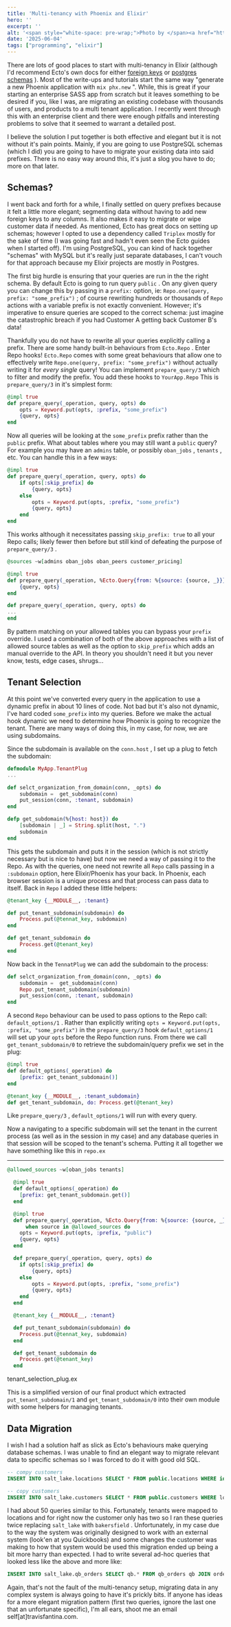 ```yaml
---
title: 'Multi-tenancy with Phoenix and Elixir'
hero: ''
excerpt: ''
alt: '<span style="white-space: pre-wrap;">Photo by </span><a href="https://unsplash.com/@jentheodore?utm_source=ghost&amp;utm_medium=referral&amp;utm_campaign=api-credit"><span style="white-space: pre-wrap;">Jen Theodore</span></a><span style="white-space: pre-wrap;"> / </span><a href="https://unsplash.com/?utm_source=ghost&amp;utm_medium=referral&amp;utm_campaign=api-credit"><span style="white-space: pre-wrap;">Unsplash</span></a>'
date: '2025-06-04'
tags: ["programming", "elixir"]
---
```


There are lots of good places to start with multi-tenancy in Elixir (although I'd recommend Ecto's own docs for either [foreign keys](https://hexdocs.pm/ecto/multi-tenancy-with-foreign-keys.html) or [postgres schemas](https://hexdocs.pm/ecto/multi-tenancy-with-query-prefixes.html) ). Most of the write-ups and tutorials start the same way "generate a new Phoenix application with `mix phx.new` ". While, this is great if your starting an enterprise SASS app from scratch but it leaves something to be desired if you, like I was, are migrating an existing codebase with thousands of users, and products to a multi tenant application. I recently went through this with an enterprise client and there were enough pitfalls and interesting problems to solve that it seemed to warrant a detailed post. 

 I believe the solution I put together is both effective and elegant but it is not without it's pain points. Mainly, if you are going to use PostgreSQL schemas (which I did) you are going to have to migrate your existing data into said prefixes. There is no easy way around this, it's just a slog you have to do; more on that later.
 
## Schemas?
 
I went back and forth for a while, I finally settled on query prefixes because it felt a little more elegant; segmenting data without having to add new foreign keys to any columns. It also makes it easy to migrate or wipe customer data if needed. As mentioned, Ecto has great docs on setting up schemas; however I opted to use a dependency called `Triplex` mostly for the sake of time (I was going fast and hadn't even seen the Ecto guides when I started off). I'm using PostgreSQL, you can kind of hack together "schemas" with MySQL but it's really just separate databases, I can't vouch for that approach because my Elixir projects are mostly in Postgres.
 
The first big hurdle is ensuring that your queries are run in the the right schema. By default Ecto is going to run query `public` . On any given query you can change this by passing in a `prefix:` option, ie: `Repo.one(query, prefix: "some_prefix")` ; of course rewriting hundreds or thousands of `Repo` actions with a variable prefix is not exactly convenient. However; it's imperative to ensure queries are scoped to the correct schema: just imagine the catastrophic breach if you had Customer A getting back Customer B's data!
 
Thankfully you do not have to rewrite all your queries explicitly calling a prefix. There are some handy built-in behaviours from `Ecto.Repo` . Enter Repo hooks! `Ecto.Repo` comes with some great behaviours that allow one to effectively write `Repo.one(query, prefix: "some_prefix")` without actually writing it for *every single* query! You can implement `prepare_query/3` which to filter and modify the prefix. You add these hooks to `YourApp.Repo` This is `prepare_query/3` in it's simplest form:
 
```elixir
@impl true 
def prepare_query(_operation, query, opts) do 
	opts = Keyword.put(opts, :prefix, "some_prefix")
	{query, opts}
end
```
 
Now all queries will be looking at the `some_prefix` prefix rather than the `public` prefix. What about tables where you may still want a `public` query? For example you may have an `admins` table, or possibly `oban_jobs` , `tenants` , etc. You can handle this in a few ways:
 
```elixir
@impl true 
def prepare_query(_operation, query, opts) do 
	if opts[:skip_prefix] do 
		{query, opts}
	else 
		opts = Keyword.put(opts, :prefix, "some_prefix")
		{query, opts}
	end 
end
```
 
This works although it necessitates passing `skip_prefix: true` to all your Repo calls; likely fewer then before but still kind of defeating the purpose of `prepare_query/3` .
 
```elixir
@sources ~w[admins oban_jobs oban_peers customer_pricing]

@impl true 
def prepare_query(_operation, %Ecto.Query{from: %{source: {source, _}}} = query, opts) when source in @sources do 
	{query, opts}
end 

def prepare_query(_operation, query, opts) do 
... 
end
```
 
By pattern matching on your allowed tables you can bypass your `prefix` override. I used a combination of both of the above approaches with a list of allowed source tables as well as the option to `skip_prefix` which adds an manual override to the API.  In theory you shouldn't need it but you never know, tests, edge cases, shrugs...
 
## Tenant Selection
 
At this point we've converted every query in the application to use a dynamic prefix in about 10 lines of code. Not bad but it's also not dynamic, I've hard coded `some_prefix` into my queries. Before we make the actual hook dynamic we need to determine how Phoenix is going to recognize the tenant. There are many ways of doing this, in my case, for now, we are using subdomains. 

 Since the subdomain is available on the `conn.host` , I set up a plug to fetch the subdomain:
 
```elixir
defmodule MyApp.TenantPlug 
...

def selct_organization_from_domain(conn, _opts) do 
	subdomain =  get_subdomain(conn) 
	put_session(conn, :tenant, subdomain)
end

defp get_subdomain(%{host: host}) do 
	[subdomain | _] = String.split(host, ".")
	subdomain
end
```
 
This gets the subdomain and puts it in the session (which is not strictly necessary but is nice to have) but now we need a way of passing it to the Repo. As with the queries, one need not rewrite all `Repo` calls passing in a `:subdomain` option, here Elixir/Phoenix has your back. In Phoenix, each browser session is a unique process and that process can pass data to itself. Back in `Repo` I added these little helpers:
 
```elixir
@tenant_key {__MODULE__, :tenant}

def put_tenant_subdomain(subdomain) do 
	Process.put(@tennat_key, subdomain)
end	

def get_tenant_subdomain do 
	Process.get(@tenant_key)
end
```
 
Now back in the `TennatPlug` we can add the subdomain to the process:
 
```elixir
def selct_organization_from_domain(conn, _opts) do 
	subdomain =  get_subdomain(conn)
	Repo.put_tenant_subdomain(subdomain) 
	put_session(conn, :tenant, subdomain)
end
```
 
A second `Repo` behaviour can be used to pass options to the Repo call: `default_options/1` . Rather than explicitly writing `opts = Keyword.put(opts, :prefix, "some_prefix")` in the `prepare_query/3` hook `default_options/1` will set up your `opts` before the Repo function runs. From there we call `get_tenant_subdomain/0` to retrieve the subdomain/query prefix we set in the plug:
 
```elixir
@impl true 
def default_options(_operation) do 
	[prefix: get_tenant_subdomain()]
end 

@tenant_key {__MODULE__, :tenant_subdomain}
def get_tenant_subdomain, do: Process.get(@tenant_key)
```
 
Like `prepare_query/3` , `default_options/1` will run with every query.
 
Now a navigating to a specific subdomain will set the tenant in the current process (as well as in the session in my case) and any database queries in that session will be scoped to the tenant's schema. Putting it all together we have something like this in `repo.ex`
 

---

 
```elixir
@allowed_sources ~w[oban_jobs tenants]

  @impl true
  def default_options(_operation) do
    [prefix: get_tenant_subdomain.get()]
  end

  @impl true
  def prepare_query(_operation, %Ecto.Query{from: %{source: {source, _}}} = query, opts)
      when source in @allowed_sources do
    opts = Keyword.put(opts, :prefix, "public")
    {query, opts}
  end

  def prepare_query(_operation, query, opts) do 
  	if opts[:skip_prefix] do 
		{query, opts}
	else 
		opts = Keyword.put(opts, :prefix, "some_prefix")
		{query, opts}
	end 
  end 

  @tenant_key {__MODULE__, :tenant}

  def put_tenant_subdomain(subdomain) do 
	Process.put(@tennat_key, subdomain)
  end	

  def get_tenant_subdomain do 
	Process.get(@tenant_key)
  end
```
 
tenant_selection_plug.ex
 
This is a simplified version of our final product which extracted `put_tenant_subdomain/1` and `get_tenant_subdomain/0` into their own module with some helpers for managing tenants.
 
## Data Migration
 
I wish I had a solution half as slick as Ecto's behaviours make querying database schemas. I was unable to find an elegant way to migrate relevant data to specific schemas so I was forced to do it with good old SQL.
 
```sql
-- compy customers
INSERT INTO salt_lake.locations SELECT * FROM public.locations WHERE id = 'salt_lake_location_id';

-- copy customers 
INSERT INTO salt_lake.customers SELECT * FROM public.customers WHERE location_id = 'salt_lake_location_id';
```
 
I had about 50 queries similar to this. Fortunately, tenants were mapped to locations and for right now the customer only has two so I ran these queries twice replacing `salt_lake` with `bakersfield` . Unfortunately, in my case due to the way the system was originally designed to work with an external system (look'en at you Quickbooks) and some changes the customer was making to how that system would be used this migration ended up being a bit more harry than expected.  I had to write several ad-hoc queries that looked less like the above and more like:
 
```sql
INSERT INTO salt_lake.qb_orders SELECT qb.* FROM qb_orders qb JOIN orders o ON o.qb_order_id = qb.id JOIN customers c on o.customer_id = c.id WHERE NOT EXISTS (SELECT 1 FROM salt_lake.qb_orders slcqb WHERE slcqb.id = qb.id) AND c.name ILIKE '%A Problematic Customer%'
```
 
Again, that's not the fault of the multi-tenancy setup, migrating data in any complex system is always going to have it's prickly bits. If anyone has ideas for a more elegant migration pattern (first two queries, ignore the last one that an unfortunate specific), I'm all ears, shoot me an email self[at]travisfantina.com.
